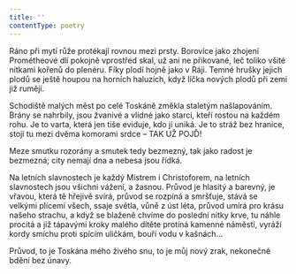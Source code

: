 ```yaml
---
title: ''
contentType: poetry
---
```


Ráno při mytí růže protékají rovnou mezi prsty. Borovice jako zhojení Prométheové dlí pokojně vprostřed skal, už ani ne přikované, leč toliko všité nitkami kořenů do plenéru. Fíky plodí hojně jako v Ráji. Temné hrušky jejich plodů se ještě houpou na horních haluzích, když líčka nových plodů při zemi již rumějí.

Schodiště malých měst po celé Toskáně změkla staletým našlapováním. Brány se nahrbily, jsou žvanivé a vlídné jako starci, kteří rostou na každém rohu. Je to varta, která jen tiše eviduje, kdo jí uniká. Je to stráž bez hranice, stojí tu mezi dvěma komorami srdce – TAK UŽ POJĎ!

Meze smutku rozorány a smutek tedy bezmezný, tak jako radost je bezmezná; city nemají dna a nebesa jsou řídká.

Na letních slavnostech je každý Mistrem i Christoforem, na letních slavnostech jsou všichni vážení, a žasnou. Průvod je hlasitý a barevný, je vřavou, která tě hřejivě svírá, průvod se rozpíná a smršťuje, stává se velkými plícemi všech, ssaje světla, vůně z úst léta, průvod umírá pro krásu našeho strachu, a když se blaženě chvíme do poslední nitky krve, tu náhle procitá a již tápavými kroky malého dítěte protíná kamenné náměstí, vyráží kordy smíchu proti spícím uličkám, bouří vodu v kašnách…

Průvod, to je Toskána mého živého snu, to je můj nový zrak, nekonečné bdění bez únavy.
